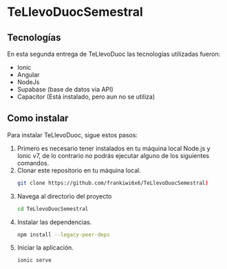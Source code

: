 ﻿# TeLlevoDuocSemestral

## Tecnologías

En esta segunda entrega de TeLlevoDuoc las tecnologías utilizadas fueron:

- Ionic
- Angular
- NodeJs
- Supabase (base de datos via API)
- Capacitor (Está instalado, pero aun no se utiliza)

## Como instalar

Para instalar TeLlevoDuoc, sigue estos pasos:

1. Primero es necesario tener instalados en tu máquina local Node.js y Ionic v7, de lo contrario no podrás ejecutar alguno de los siguientes comandos. 
2. Clonar este repositorio en tu máquina local.
     ```bash
     git clone https://github.com/frankiwi6x6/TeLlevoDuocSemestral)
     ```
3. Navega al directorio del proyecto
     ```bash
     cd TeLlevoDuocSemestral
     ```
4. Instalar las dependencias.
     ```bash
     npm install --legacy-peer-deps
     ```
5. Iniciar la aplicación.
     ```bash
     ionic serve
     ```

     
